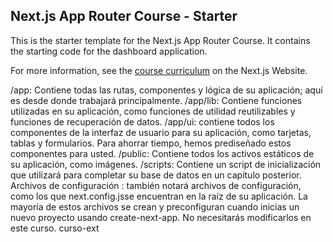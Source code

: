 ## Next.js App Router Course - Starter

This is the starter template for the Next.js App Router Course. It contains the starting code for the dashboard application.

For more information, see the [course curriculum](https://nextjs.org/learn) on the Next.js Website.

/app: Contiene todas las rutas, componentes y lógica de su aplicación; aquí es desde donde trabajará principalmente.
/app/lib: Contiene funciones utilizadas en su aplicación, como funciones de utilidad reutilizables y funciones de recuperación de datos.
/app/ui: contiene todos los componentes de la interfaz de usuario para su aplicación, como tarjetas, tablas y formularios. Para ahorrar tiempo, hemos prediseñado estos componentes para usted.
/public: Contiene todos los activos estáticos de su aplicación, como imágenes.
/scripts: Contiene un script de inicialización que utilizará para completar su base de datos en un capítulo posterior.
Archivos de configuración : también notará archivos de configuración, como los que next.config.jsse encuentran en la raíz de su aplicación. La mayoría de estos archivos se crean y preconfiguran cuando inicias un nuevo proyecto usando create-next-app. No necesitarás modificarlos en este curso.
curso-ext

